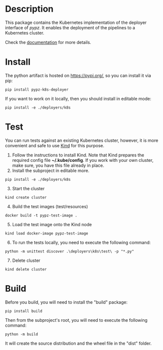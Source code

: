 # Description

This package contains the Kubernetes implementation of the deployer interface
of *pypz*. It enables the deployment of the pipelines to a Kubernetes cluster.

Check the [documentation](https://lazlowa.github.io/pypz-python/deployers/kubernetes.html) for
more details.

# Install

The python artifact is hosted on https://pypi.org/, so you can install
it via pip:

```shell
pip install pypz-k8s-deployer
```

If you want to work on it locally, then you should install in editable mode:

```shell
pip install -e ./deployers/k8s
```

# Test

You can run tests against an existing Kubernetes cluster, however, it is
more convenient and safe to use [Kind](https://kind.sigs.k8s.io/) for this
purpose. 

1. Follow the instructions to install Kind. Note that Kind prepares the
required config file **~/.kube/config**. If you work with your own cluster,
make sure, you have this file already in place.
2. Install the subproject in editable more.
```shell
pip install -e ./deployers/k8s
```
3. Start the cluster
```shell
kind create cluster
```
4. Build the test images (test/resources)
```shell
docker build -t pypz-test-image .
```
5. Load the test image onto the Kind node
```shell
kind load docker-image pypz-test-image
```
6. To run the tests locally, you need to execute the following command:
```shell
python -m unittest discover .\deployers\k8s\test\ -p "*.py"
```
7. Delete cluster
```shell
kind delete cluster
```

# Build

Before you build, you will need to install the "build" package:

```shell
pip install build
```

Then from the subproject's root, you will need to execute the following command:

```shell
python -m build
```

It will create the source distribution and the wheel file in the "dist" folder.
